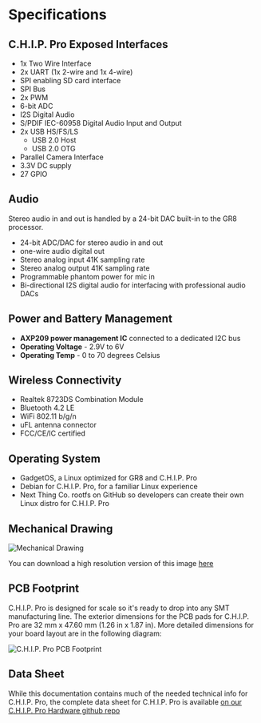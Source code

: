 # Specifications

## C.H.I.P. Pro Exposed Interfaces

* 1x Two Wire Interface
* 2x UART (1x 2-wire and 1x 4-wire)
* SPI enabling SD card interface 
* SPI Bus
* 2x PWM
* 6-bit ADC
* I2S Digital Audio
* S/PDIF IEC-60958 Digital Audio Input and Output 
* 2x USB HS/FS/LS
	* USB 2.0 Host
	* USB 2.0 OTG
* Parallel Camera Interface 
* 3.3V DC supply
* 27 GPIO

## Audio

Stereo audio in and out is handled by a 24-bit DAC built-in to the GR8 processor. 

* 24-bit ADC/DAC for stereo audio in and out
* one-wire audio digital out
* Stereo analog input 41K sampling rate
* Stereo analog output 41K sampling rate
* Programmable phantom power for mic in
* Bi-directional I2S digital audio for interfacing with professional audio DACs

## Power and Battery Management

* **AXP209 power management IC** connected to a dedicated I2C bus
* **Operating Voltage** - 2.9V to 6V
* **Operating Temp** - 0 to 70 degrees Celsius 

## Wireless Connectivity

* Realtek 8723DS Combination Module
* Bluetooth 4.2 LE
* WiFi 802.11 b/g/n
* uFL antenna connector
* FCC/CE/IC certified

## Operating System

* GadgetOS, a Linux optimized for GR8 and C.H.I.P. Pro
* Debian for C.H.I.P. Pro, for a familiar Linux experience
* Next Thing Co. rootfs on GitHub so developers can create their own Linux distro for C.H.I.P. Pro

## Mechanical Drawing

![Mechanical Drawing](images/Mech_Draw_sm.jpg)

You can download a high resolution version of this image [here](images/Mech_Draw.PDF)

## PCB Footprint

C.H.I.P. Pro is designed for scale so it's ready to drop into any SMT manufacturing line. The exterior dimensions for the PCB pads for C.H.I.P. Pro are 32 mm x 47.60 mm (1.26 in x 1.87 in). More detailed dimensions for your board layout are in the following diagram:

![C.H.I.P. Pro PCB Footprint](images/CHIP-Pro-Footprint.png)

## Data Sheet

While this documentation contains much of the needed technical info for C.H.I.P. Pro, the complete data sheet for C.H.I.P. Pro is available [on our C.H.I.P. Pro Hardware github repo](https://github.com/NextThingCo/CHIP_Pro-Hardware/raw/master/Datasheets/CHIP_PRO_Datasheet_v1.0.pdf)
